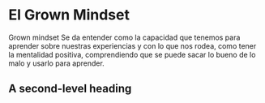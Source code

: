 # El Grown Mindset
Grown mindset
Se da entender como la capacidad que tenemos para aprender sobre nuestras experiencias y con lo que nos rodea, como tener la mentalidad positiva, comprendiendo que se puede sacar lo bueno de lo malo y usarlo para aprender.
## A second-level heading
